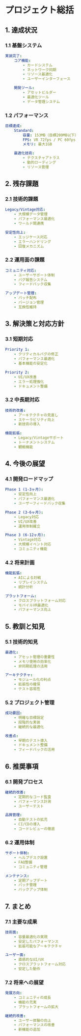 # プロジェクト総括

## 1. 達成状況

### 1.1 基盤システム

```yaml
実装完了:
    コア機能:
        - カードシステム
        - ネットワーク同期
        - リソース最適化
        - ユーザーインターフェース

    開発ツール:
        - アセットビルダー
        - 最適化ツール
        - データ管理システム
```

### 1.2 パフォーマンス

```yaml
目標達成:
    Standard:
        容量: 153MB（目標200MB以下）
        FPS: VR 72fps / PC 60fps
        メモリ: 最大1GB

    最適化技術:
        - テクスチャアトラス
        - 動的ローディング
        - リソース管理
```

## 2. 残存課題

### 2.1 技術的課題

```yaml
Legacy/Vintage対応:
    - 大規模データ管理
    - パフォーマンス最適化
    - ワールド間連携

安定性向上:
    - エッジケース対応
    - エラーハンドリング
    - 回復メカニズム
```

### 2.2 運用面の課題

```yaml
コミュニティ対応:
    - ユーザーサポート体制
    - バグ報告システム
    - フィードバック収集

アップデート管理:
    - パッチ配布
    - バージョン管理
    - 互換性維持
```

## 3. 解決策と対応方針

### 3.1 短期対応

```yaml
Priority 1:
    - クリティカルバグの修正
    - パフォーマンス最適化
    - 基本機能の安定化

Priority 2:
    - UI/UX改善
    - エラー処理強化
    - ドキュメント整備
```

### 3.2 中長期対応

```yaml
技術的改善:
    - アーキテクチャの見直し
    - スケーラビリティ向上
    - 新技術の導入

機能拡張:
    - Legacy/Vintageサポート
    - トーナメントシステム
    - 観戦機能
```

## 4. 今後の展望

### 4.1 開発ロードマップ

```yaml
Phase 1 (1-3ヶ月):
    - 安定性向上
    - パフォーマンス最適化
    - ユーザーフィードバック収集

Phase 2 (3-6ヶ月):
    - Legacy対応
    - UI/UX改善
    - 運用体制確立

Phase 3 (6-12ヶ月):
    - Vintage対応
    - 大規模イベント対応
    - コミュニティ機能
```

### 4.2 将来計画

```yaml
機能拡張:
    - AIによる対戦
    - リプレイシステム
    - 統計分析

プラットフォーム:
    - クロスプラットフォーム対応
    - モバイルVR最適化
    - パフォーマンス向上
```

## 5. 教訓と知見

### 5.1 技術的知見

```yaml
最適化:
    - アセット管理の重要性
    - メモリ使用の効率化
    - 非同期処理の活用

アーキテクチャ:
    - モジュール化の利点
    - 拡張性の確保
    - テスト容易性
```

### 5.2 プロジェクト管理

```yaml
成功要因:
    - 明確な目標設定
    - 段階的な実装
    - 継続的な最適化

改善点:
    - 早期のテスト導入
    - ドキュメント整備
    - フィードバックの活用
```

## 6. 推奨事項

### 6.1 開発プロセス

```yaml
継続的改善:
    - 定期的なコード監査
    - パフォーマンス計測
    - ユーザーテスト

品質管理:
    - 自動テストの拡充
    - CI/CDの導入
    - コードレビューの徹底
```

### 6.2 運用体制

```yaml
サポート体制:
    - ヘルプデスク設置
    - FAQ整備
    - コミュニティ管理

メンテナンス:
    - 定期アップデート
    - パッチ管理
    - バックアップ体制
```

## 7. まとめ

### 7.1 主要な成果

```yaml
技術面:
    - 容量最適化の実現
    - 安定したパフォーマンス
    - 拡張可能なアーキテクチャ

ユーザー面:
    - 直感的なUI/UX
    - クロスプラットフォーム対応
    - 安定した動作
```

### 7.2 将来への展望

```yaml
発展方向:
    - コミュニティの成長
    - 機能の充実
    - プラットフォームの拡大

継続的改善:
    - ユーザー体験の向上
    - パフォーマンスの改善
    - 新機能の追加
```
